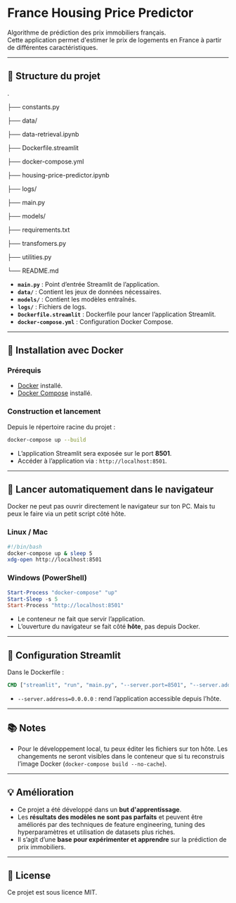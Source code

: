 # France Housing Price Predictor

Algorithme de prédiction des prix immobiliers français.  
Cette application permet d'estimer le prix de logements en France à partir de différentes caractéristiques.

---

## 📂 Structure du projet

.

├── constants.py

├── data/

├── data-retrieval.ipynb

├── Dockerfile.streamlit

├── docker-compose.yml

├── housing-price-predictor.ipynb

├── logs/

├── main.py

├── models/

├── requirements.txt

├── transfomers.py

├── utilities.py

└── README.md

-   **`main.py`** : Point d’entrée Streamlit de l’application.
-   **`data/`** : Contient les jeux de données nécessaires.
-   **`models/`** : Contient les modèles entraînés.
-   **`logs/`** : Fichiers de logs.
-   **`Dockerfile.streamlit`** : Dockerfile pour lancer l’application Streamlit.
-   **`docker-compose.yml`** : Configuration Docker Compose.

---

## 🐳 Installation avec Docker

### Prérequis

-   [Docker](https://www.docker.com/get-started) installé.
-   [Docker Compose](https://docs.docker.com/compose/install/) installé.

### Construction et lancement

Depuis le répertoire racine du projet :

```bash
docker-compose up --build
```

-   L’application Streamlit sera exposée sur le port **8501**.
-   Accéder à l’application via : `http://localhost:8501`.

---

## 🚀 Lancer automatiquement dans le navigateur

Docker ne peut pas ouvrir directement le navigateur sur ton PC.
Mais tu peux le faire via un petit script côté hôte.

### Linux / Mac

```bash
#!/bin/bash
docker-compose up & sleep 5
xdg-open http://localhost:8501
```

### Windows (PowerShell)

```powershell
Start-Process "docker-compose" "up"
Start-Sleep -s 5
Start-Process "http://localhost:8501"
```

-   Le conteneur ne fait que servir l’application.
-   L’ouverture du navigateur se fait côté **hôte**, pas depuis Docker.

---

## 🔧 Configuration Streamlit

Dans le Dockerfile :

```dockerfile
CMD ["streamlit", "run", "main.py", "--server.port=8501", "--server.address=0.0.0.0"]
```

-   `--server.address=0.0.0.0` : rend l’application accessible depuis l’hôte.

---

## 📚 Notes

-   Pour le développement local, tu peux éditer les fichiers sur ton hôte. Les changements ne seront visibles dans le conteneur que si tu reconstruis l’image Docker (`docker-compose build --no-cache`).

---

## 💡 Amélioration

-   Ce projet a été développé dans un **but d'apprentissage**.
-   Les **résultats des modèles ne sont pas parfaits** et peuvent être améliorés par des techniques de feature engineering, tuning des hyperparamètres et utilisation de datasets plus riches.
-   Il s’agit d’une **base pour expérimenter et apprendre** sur la prédiction de prix immobiliers.

---

## 📄 License

Ce projet est sous licence MIT.
